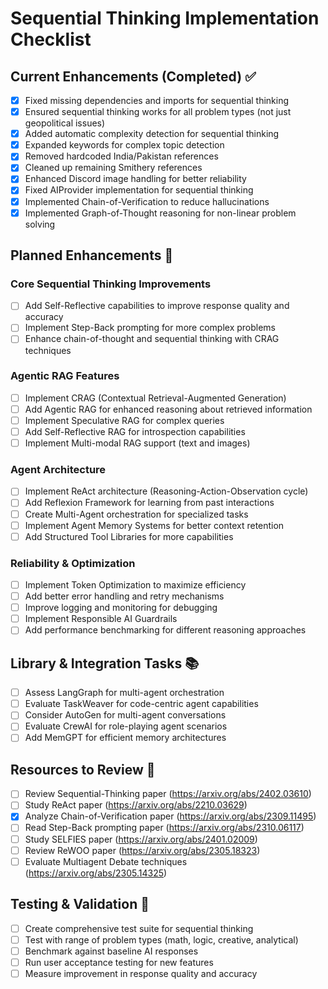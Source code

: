 # Sequential Thinking Implementation Checklist

## Current Enhancements (Completed) ✅

- [x] Fixed missing dependencies and imports for sequential thinking
- [x] Ensured sequential thinking works for all problem types (not just geopolitical issues)
- [x] Added automatic complexity detection for sequential thinking
- [x] Expanded keywords for complex topic detection
- [x] Removed hardcoded India/Pakistan references
- [x] Cleaned up remaining Smithery references
- [x] Enhanced Discord image handling for better reliability
- [x] Fixed AIProvider implementation for sequential thinking
- [x] Implemented Chain-of-Verification to reduce hallucinations
- [x] Implemented Graph-of-Thought reasoning for non-linear problem solving

## Planned Enhancements 🔄

### Core Sequential Thinking Improvements

- [ ] Add Self-Reflective capabilities to improve response quality and accuracy
- [ ] Implement Step-Back prompting for more complex problems
- [ ] Enhance chain-of-thought and sequential thinking with CRAG techniques

### Agentic RAG Features

- [ ] Implement CRAG (Contextual Retrieval-Augmented Generation)
- [ ] Add Agentic RAG for enhanced reasoning about retrieved information
- [ ] Implement Speculative RAG for complex queries
- [ ] Add Self-Reflective RAG for introspection capabilities
- [ ] Implement Multi-modal RAG support (text and images)

### Agent Architecture

- [ ] Implement ReAct architecture (Reasoning-Action-Observation cycle)
- [ ] Add Reflexion Framework for learning from past interactions
- [ ] Create Multi-Agent orchestration for specialized tasks
- [ ] Implement Agent Memory Systems for better context retention
- [ ] Add Structured Tool Libraries for more capabilities

### Reliability & Optimization

- [ ] Implement Token Optimization to maximize efficiency
- [ ] Add better error handling and retry mechanisms
- [ ] Improve logging and monitoring for debugging
- [ ] Implement Responsible AI Guardrails
- [ ] Add performance benchmarking for different reasoning approaches

## Library & Integration Tasks 📚

- [ ] Assess LangGraph for multi-agent orchestration
- [ ] Evaluate TaskWeaver for code-centric agent capabilities
- [ ] Consider AutoGen for multi-agent conversations
- [ ] Evaluate CrewAI for role-playing agent scenarios
- [ ] Add MemGPT for efficient memory architectures

## Resources to Review 📝

- [ ] Review Sequential-Thinking paper (https://arxiv.org/abs/2402.03610)
- [ ] Study ReAct paper (https://arxiv.org/abs/2210.03629)
- [x] Analyze Chain-of-Verification paper (https://arxiv.org/abs/2309.11495)
- [ ] Read Step-Back prompting paper (https://arxiv.org/abs/2310.06117)
- [ ] Study SELFIES paper (https://arxiv.org/abs/2401.02009)
- [ ] Review ReWOO paper (https://arxiv.org/abs/2305.18323)
- [ ] Evaluate Multiagent Debate techniques (https://arxiv.org/abs/2305.14325)

## Testing & Validation 🧪

- [ ] Create comprehensive test suite for sequential thinking
- [ ] Test with range of problem types (math, logic, creative, analytical)
- [ ] Benchmark against baseline AI responses
- [ ] Run user acceptance testing for new features
- [ ] Measure improvement in response quality and accuracy 